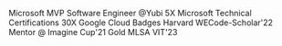 Microsoft MVP
Software Engineer @Yubi
5X Microsoft Technical Certifications
30X Google Cloud Badges
Harvard WECode-Scholar'22
Mentor @ Imagine Cup'21
Gold MLSA
VIT'23




<!---
Arpiiitaaa/Arpiiitaaa is a ✨ special ✨ repository because its `README.md` (this file) appears on your GitHub profile.
You can click the Preview link to take a look at your changes.
--->
